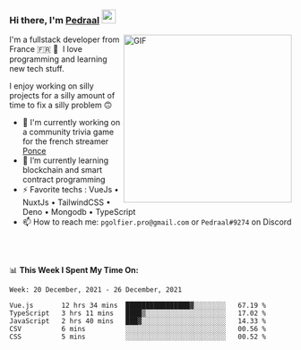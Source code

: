 ### Hi there, I'm <a href="https://pedraal.dev" target="_blank">Pedraal</a> <img src="https://media.giphy.com/media/hvRJCLFzcasrR4ia7z/giphy.gif" width="25px">
<img align="right" alt="GIF" src="https://pedraal.dev/avatar.png" width="300" height="300" />

I'm a fullstack developer from France 🇫🇷 🥖 &nbsp;I love programming and learning new
tech stuff.

I enjoy working on silly projects for a silly amount of time to fix a silly problem 🙃

- 🔭  I'm currently working on a community trivia game for the french streamer <a href="https://twitch.tv/ponce" target="_blank">Ponce</a>
- 🌱 I’m currently learning blockchain and smart contract programming
- ⚡ Favorite techs : VueJs &bull; NuxtJs &bull; TailwindCSS &bull; Deno &bull; Mongodb &bull; TypeScript
- 📫 How to reach me: `pgolfier.pro@gmail.com` or `Pedraal#9274` on Discord

<br>
<br>

📊 **This Week I Spent My Time On:**
<!--START_SECTION:waka-->
```text
Week: 20 December, 2021 - 26 December, 2021

Vue.js       12 hrs 34 mins  ████████████████▓░░░░░░░░   67.19 % 
TypeScript   3 hrs 11 mins   ████▒░░░░░░░░░░░░░░░░░░░░   17.02 % 
JavaScript   2 hrs 40 mins   ███▓░░░░░░░░░░░░░░░░░░░░░   14.33 % 
CSV          6 mins          ░░░░░░░░░░░░░░░░░░░░░░░░░   00.56 % 
CSS          5 mins          ░░░░░░░░░░░░░░░░░░░░░░░░░   00.52 % 
```
<!--END_SECTION:waka-->
